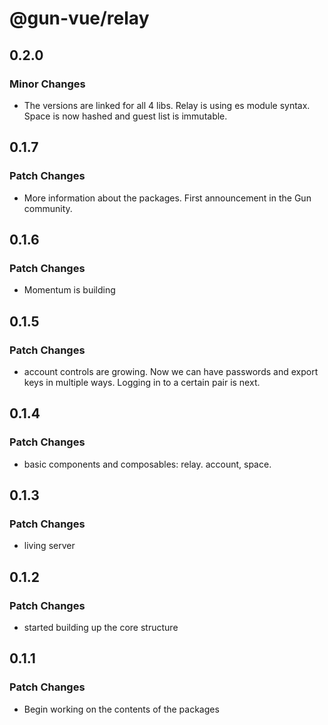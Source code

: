 # @gun-vue/relay

## 0.2.0

### Minor Changes

- The versions are linked for all 4 libs. Relay is using es module syntax. Space is now hashed and guest list is immutable.

## 0.1.7

### Patch Changes

- More information about the packages. First announcement in the Gun community.

## 0.1.6

### Patch Changes

- Momentum is building

## 0.1.5

### Patch Changes

- account controls are growing. Now we can have passwords and export keys in multiple ways. Logging in to a certain pair is next.

## 0.1.4

### Patch Changes

- basic components and composables: relay. account, space.

## 0.1.3

### Patch Changes

- living server

## 0.1.2

### Patch Changes

- started building up the core structure

## 0.1.1

### Patch Changes

- Begin working on the contents of the packages
